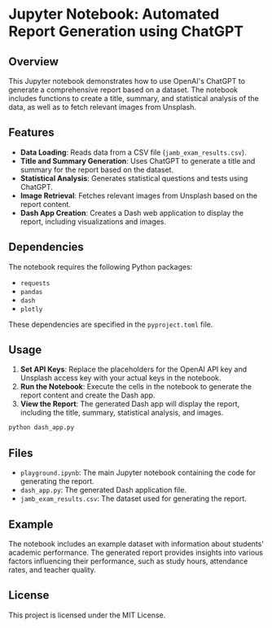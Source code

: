 # Jupyter Notebook: Automated Report Generation using ChatGPT

## Overview

This Jupyter notebook demonstrates how to use OpenAI's ChatGPT to generate a comprehensive report based on a dataset. The notebook includes functions to create a title, summary, and statistical analysis of the data, as well as to fetch relevant images from Unsplash.

## Features

- **Data Loading**: Reads data from a CSV file (`jamb_exam_results.csv`).
- **Title and Summary Generation**: Uses ChatGPT to generate a title and summary for the report based on the dataset.
- **Statistical Analysis**: Generates statistical questions and tests using ChatGPT.
- **Image Retrieval**: Fetches relevant images from Unsplash based on the report content.
- **Dash App Creation**: Creates a Dash web application to display the report, including visualizations and images.

## Dependencies

The notebook requires the following Python packages:
- `requests`
- `pandas`
- `dash`
- `plotly`

These dependencies are specified in the `pyproject.toml` file.

## Usage

1. **Set API Keys**: Replace the placeholders for the OpenAI API key and Unsplash access key with your actual keys in the notebook.
2. **Run the Notebook**: Execute the cells in the notebook to generate the report content and create the Dash app.
3. **View the Report**: The generated Dash app will display the report, including the title, summary, statistical analysis, and images. 
```sh
python dash_app.py
```

## Files

- `playground.ipynb`: The main Jupyter notebook containing the code for generating the report.
- `dash_app.py`: The generated Dash application file.
- `jamb_exam_results.csv`: The dataset used for generating the report.

## Example

The notebook includes an example dataset with information about students' academic performance. The generated report provides insights into various factors influencing their performance, such as study hours, attendance rates, and teacher quality.

## License

This project is licensed under the MIT License.